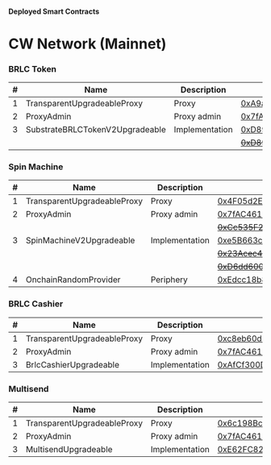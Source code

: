 #### Deployed Smart Contracts

# CW Network (Mainnet)

### BRLC Token
| # | Name | Description | Address |
| --- | --- | --- | --- |
| 1 | TransparentUpgradeableProxy | Proxy | [0xA9a55a81a4C085EC0C31585Aed4cFB09D78dfD53](https://explorer.mainnet.cloudwalk.io/address/0xA9a55a81a4C085EC0C31585Aed4cFB09D78dfD53) |
| 2 | ProxyAdmin | Proxy admin | [0x7fAC46180531870C61633272Cec780C1676a7099](https://explorer.mainnet.cloudwalk.io/address/0x7fAC46180531870C61633272Cec780C1676a7099) |
| 3 | SubstrateBRLCTokenV2Upgradeable | Implementation | [0xD898E193A8A2138b4BE66e5Bd8772BB352C8FD23](https://explorer.mainnet.cloudwalk.io/address/0xD898E193A8A2138b4BE66e5Bd8772BB352C8FD23) |
|||| <strike>[0xD89Ef80CB826D16252eD63416776A62cadddE86F](https://explorer.mainnet.cloudwalk.io/address/0xD89Ef80CB826D16252eD63416776A62cadddE86F)</strike> |


### Spin Machine
| # | Name | Description | Address |
| --- | --- | --- | --- |
| 1 | TransparentUpgradeableProxy | Proxy | [0x4F05d2E56B868361D2C8Bbd51B662C78296018A8](https://explorer.mainnet.cloudwalk.io/address/0x4F05d2E56B868361D2C8Bbd51B662C78296018A8) |
| 2 | ProxyAdmin | Proxy admin | [0x7fAC46180531870C61633272Cec780C1676a7099](https://explorer.mainnet.cloudwalk.io/address/0x7fAC46180531870C61633272Cec780C1676a7099) |
|||| <strike>[0xCc535F251D807B80a0b83c63E6afEaD27eD37854](https://explorer.mainnet.cloudwalk.io/address/0xCc535F251D807B80a0b83c63E6afEaD27eD37854)</strike> |
| 3 | SpinMachineV2Upgradeable | Implementation | [0xe5B663c342b7Ed47E306959Ea83D478DeB8e06da](https://explorer.mainnet.cloudwalk.io/address/0xe5B663c342b7Ed47E306959Ea83D478DeB8e06da) |
|||| <strike>[0x23Acec41625A69e477a1B7dad5a0dc85E30A20DD](https://explorer.mainnet.cloudwalk.io/address/0x23Acec41625A69e477a1B7dad5a0dc85E30A20DD)</strike> |
|||| <strike>[0xD6dd600864EacEa397Edd8A36e285EA89bb2Ee89](https://explorer.mainnet.cloudwalk.io/address/0xD6dd600864EacEa397Edd8A36e285EA89bb2Ee89)</strike> |
| 4 | OnchainRandomProvider | Periphery | [0xEdcc18b856cA3f90fcb4Dea92C9E1ee108816977](https://explorer.mainnet.cloudwalk.io/address/0xEdcc18b856cA3f90fcb4Dea92C9E1ee108816977) |

### BRLC Cashier
| # | Name | Description | Address |
| --- | --- | --- | --- |
| 1 | TransparentUpgradeableProxy | Proxy | [0xc8eb60d121EF768C94438a7F0a38AADfC401f301](https://explorer.mainnet.cloudwalk.io/address/0xc8eb60d121EF768C94438a7F0a38AADfC401f301) |
| 2 | ProxyAdmin | Proxy admin | [0x7fAC46180531870C61633272Cec780C1676a7099](https://explorer.mainnet.cloudwalk.io/address/0x7fAC46180531870C61633272Cec780C1676a7099) |
| 3 | BrlcCashierUpgradeable | Implementation | [0xAfCf300D7a9a5Fc4022250fEA6f039DceCd042b1](https://explorer.mainnet.cloudwalk.io/address/0xAfCf300D7a9a5Fc4022250fEA6f039DceCd042b1) |


### Multisend
| # | Name | Description | Address |
| --- | --- | --- | --- |
| 1 | TransparentUpgradeableProxy | Proxy | [0x6c198Bc95A5DF3A051e86678fffBC3973477f918](https://explorer.mainnet.cloudwalk.io/address/0x6c198Bc95A5DF3A051e86678fffBC3973477f918) |
| 2 | ProxyAdmin | Proxy admin | [0x7fAC46180531870C61633272Cec780C1676a7099](https://explorer.mainnet.cloudwalk.io/address/0x7fAC46180531870C61633272Cec780C1676a7099) |
| 3 | MultisendUpgradeable | Implementation | [0xE62FC82482Bd5bEC0BfE1a1f37b3Bc21d0dac00b](https://explorer.mainnet.cloudwalk.io/address/0xE62FC82482Bd5bEC0BfE1a1f37b3Bc21d0dac00b) |